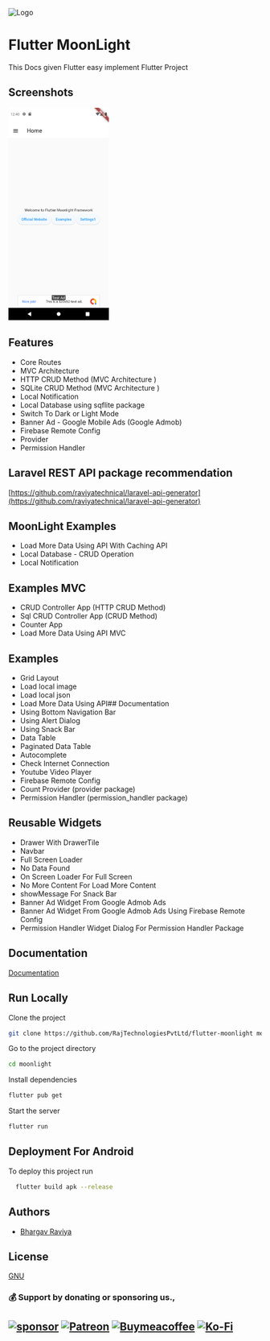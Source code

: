 
![Logo](https://camo.githubusercontent.com/9b9d6adff7cadc133aef6f203dcffcb14d4fe0cc9fc04ed9888c4f3340e9a19b/68747470733a2f2f7777772e72616a746563686e6f6c6f676965732e636f6d2f75692f696d616765732f72616a2d746563686e6f6c6f676965732d6c6f676f2d746f702d70616e656c2e6a7067)


# Flutter MoonLight

This Docs given Flutter easy implement Flutter Project


## Screenshots

<img src="screenshot.png" alt="Flutter Moonlight Framework" width="200"/>


## Features

- Core Routes
- MVC Architecture 
- HTTP CRUD Method (MVC Architecture )
- SQLite CRUD Method (MVC Architecture )
- Local Notification
- Local Database using sqflite package
- Switch To Dark or Light Mode
- Banner Ad - Google Mobile Ads (Google Admob)
- Firebase Remote Config
- Provider 
- Permission Handler

## Laravel REST API package recommendation

[https://github.com/raviyatechnical/laravel-api-generator](https://github.com/raviyatechnical/laravel-api-generator)


## MoonLight Examples

- Load More Data Using API With Caching API
- Local Database - CRUD Operation
- Local Notification

## Examples MVC

- CRUD Controller App (HTTP CRUD Method)
- Sql CRUD Controller App (CRUD Method)
- Counter App
- Load More Data Using API MVC

## Examples

- Grid Layout
- Load local image
- Load local json
- Load More Data Using API## Documentation
- Using Bottom Navigation Bar
- Using Alert Dialog
- Using Snack Bar
- Data Table
- Paginated Data Table
- Autocomplete
- Check Internet Connection
- Youtube Video Player
- Firebase Remote Config
- Count Provider (provider package)
- Permission Handler (permission_handler package)
  
## Reusable Widgets

- Drawer With DrawerTile
- Navbar
- Full Screen Loader
- No Data Found
- On Screen Loader For Full Screen
- No More Content For Load More Content
- showMessage For Snack Bar
- Banner Ad Widget From Google Admob Ads
- Banner Ad Widget From Google Admob Ads Using Firebase Remote Config 
- Permission Handler Widget Dialog For Permission Handler Package

## Documentation

[Documentation](https://rajtechnologiespvtltd.github.io/flutter-moonlight/docs)

## Run Locally

Clone the project

```bash
git clone https://github.com/RajTechnologiesPvtLtd/flutter-moonlight moonlight
```

Go to the project directory

```bash
cd moonlight
```

Install dependencies

```bash
flutter pub get
```

Start the server

```bash
flutter run
```

## Deployment For Android

To deploy this project run

```bash
  flutter build apk --release
```


## Authors

- [Bhargav Raviya](https://www.github.com/bhargavraviya)


## License

[GNU](https://github.com/RajTechnologiesPvtLtd/flutter-moonlight/blob/master/LICENSE)

### 💰 Support by donating or sponsoring us.,
 
 [![sponsor](https://img.shields.io/badge/sponsor-30363D?style=for-the-badge&logo=GitHub-Sponsors&logoColor=#white)](https://github.com/sponsors/bhargavraviya) [![Patreon](https://img.shields.io/badge/Patreon-F96854?style=for-the-badge&logo=patreon&logoColor=white)](https://www.patreon.com/raviyatechnical/membership) [![Buymeacoffee](https://img.shields.io/badge/Buy_Me_A_Coffee-FFDD00?style=for-the-badge&logo=buy-me-a-coffee&logoColor=black)](https://www.buymeacoffee.com/raviyatechnical) [![Ko-Fi](https://img.shields.io/badge/Ko--fi-F16061?style=for-the-badge&logo=ko-fi&logoColor=white)](https://ko-fi.com/raviyatechnical)
-----
